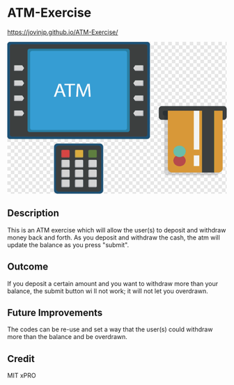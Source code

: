 # ATM-Exercise
https://jovinjp.github.io/ATM-Exercise/

<img src="./atm.png" />
<h2>Description</h2>
<p>This is an ATM exercise which will allow the user(s) to deposit and withdraw money back and forth. As you deposit and withdraw the cash, the atm will update the balance as you press "submit".</p>
<h2>Outcome</h2>
<p>If you deposit a certain amount and you want to withdraw more than your balance, the submit button wi ll not work; it will not let you overdrawn.</p>
<h2>Future Improvements</h2>
<p>The codes can be re-use and set a way that the user(s) could withdraw more than the balance and be overdrawn.</p> 
<h2>Credit</h2>
<p>MIT xPRO</p>

